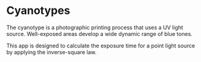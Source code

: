 # Cyanotypes
The cyanotype is a photographic printing process that uses a UV light source.  Well-exposed areas develop a wide dynamic range of blue tones.

This app is designed to calculate the exposure time for a point light source by applying the inverse-square law.

 
